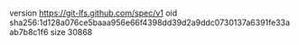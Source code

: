 version https://git-lfs.github.com/spec/v1
oid sha256:1d128a076ce5baaa956e66f4398dd39d2a9ddc0730137a6391fe33aab7b8c1f6
size 30868
